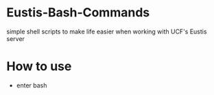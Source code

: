 # Eustis-Bash-Commands
simple shell scripts to make life easier when working with UCF's Eustis server

# How to use
* enter bash <script name>.sh in terminal
ex: bash auto-login.sh

# IMPORTANT
* replace username and password to use scripts properly
* you must be connected to UCF's wifi or use a VPN (Cisco AnyConnect VPN cilent) if off-campus
* If off-campus:
- connect to: ucfvpn-1.vpn.ucf.edu

- select ucfstudent

- enter username and password
